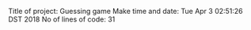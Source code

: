 Title of project: Guessing game 
Make time and date: Tue Apr  3 02:51:26 DST 2018
No of lines of code: 31
